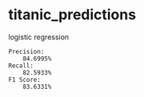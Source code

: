 # titanic_predictions
logistic regression
```
Precision:
	84.6995%
Recall:
	82.5933%
F1 Score:
	83.6331%
```
